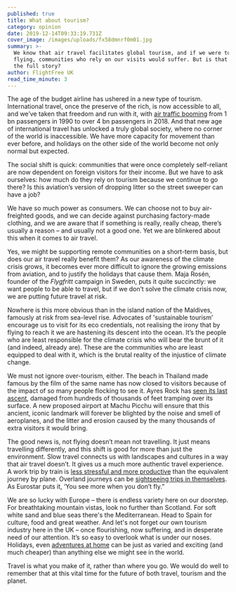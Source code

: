 ```yaml
---
published: true
title: What about tourism?
category: opinion
date: 2019-12-14T09:33:19.731Z
cover_image: /images/uploads/fx58dmnrf0m01.jpg
summary: >-
  We know that air travel facilitates global tourism, and if we were to stop
  flying, communities who rely on our visits would suffer. But is that really
  the full story?
author: FlightFree UK
read_time_minute: 3
---
```

The age of the budget airline has ushered in a new type of tourism. International travel, once the preserve of the rich, is now accessible to all, and we’ve taken that freedom and run with it, with [air traffic booming](https://data.worldbank.org/indicator/IS.AIR.PSGR?end=2018&start=1990) from 1 bn passengers in 1990 to over 4 bn passengers in 2018. And that new age of international travel has unlocked a truly global society, where no corner of the world is inaccessible. We have more capacity for movement than ever before, and holidays on the other side of the world become not only normal but expected. 

The social shift is quick: communities that were once completely self-reliant are now dependent on foreign visitors for their income. But we have to ask ourselves: how much do they rely on tourism because we continue to go there? Is this aviation’s version of dropping litter so the street sweeper can have a job? 

We have so much power as consumers. We can choose not to buy air-freighted goods, and we can decide against purchasing factory-made clothing, and we are aware that if something is really, really cheap, there’s usually a reason – and usually not a good one. Yet we are blinkered about this when it comes to air travel. 

Yes, we might be supporting remote communities on a short-term basis, but does our air travel really benefit them? As our awareness of the climate crisis grows, it becomes ever more difficult to ignore the growing emissions from aviation, and to justify the holidays that cause them. Maja Rosén, founder of the _Flygfritt_ campaign in Sweden, puts it quite succinctly: we want people to be able to travel, but if we don’t solve the climate crisis now, we are putting future travel at risk. 

Nowhere is this more obvious than in the island nation of the Maldives, famously at risk from sea-level rise. Advocates of 'sustainable tourism’ encourage us to visit for its eco credentials, not realising the irony that by flying to reach it we are hastening its descent into the ocean. It’s the people who are least responsible for the climate crisis who will bear the brunt of it (and indeed, already are). These are the communities who are least equipped to deal with it, which is the brutal reality of the injustice of climate change. 

We must not ignore over-tourism, either. The beach in Thailand made famous by the film of the same name has now closed to visitors because of the impact of so many people flocking to see it. Ayres Rock has [seen its last ascent](https://www.independent.co.uk/travel/news-and-advice/uluru-ban-tourists-climb-ayers-rock-australia-aboriginals-sacred-site-a8030861.html), damaged from hundreds of thousands of feet tramping over its surface. A new proposed airport at Machu Picchu will ensure that this ancient, iconic landmark will forever be blighted by the noise and smell of aeroplanes, and the litter and erosion caused by the many thousands of extra visitors it would bring.

The good news is, not flying doesn’t mean not travelling. It just means travelling differently, and this shift is good for more than just the environment. Slow travel connects us with landscapes and cultures in a way that air travel doesn’t. It gives us a much more authentic travel experience. A work trip by train is [less stressful and more productive](https://flightfree.co.uk/post/london-to-leverkusen-by-train-in-an-afternoon/) than the equivalent journey by plane. Overland journeys can be [sightseeing trips in themselves](https://flightfree.co.uk/post/overnight-by-coach/). As Eurostar puts it, ‘You see more when you don’t fly.”

We are so lucky with Europe – there is endless variety here on our doorstep. For breathtaking mountain vistas, look no further than Scotland. For soft white sand and blue seas there's the Mediterranean. Head to Spain for culture, food and great weather. And let's not forget our own tourism industry here in the UK – once flourishing, now suffering, and in desperate need of our attention. It’s so easy to overlook what is under our noses. Holidays, even [adventures at home](https://flightfree.co.uk/post/a-very-british-adventure/) can be just as varied and exciting (and much cheaper) than anything else we might see in the world. 

Travel is what you make of it, rather than where you go. We would do well to remember that at this vital time for the future of both travel, tourism and the planet.
